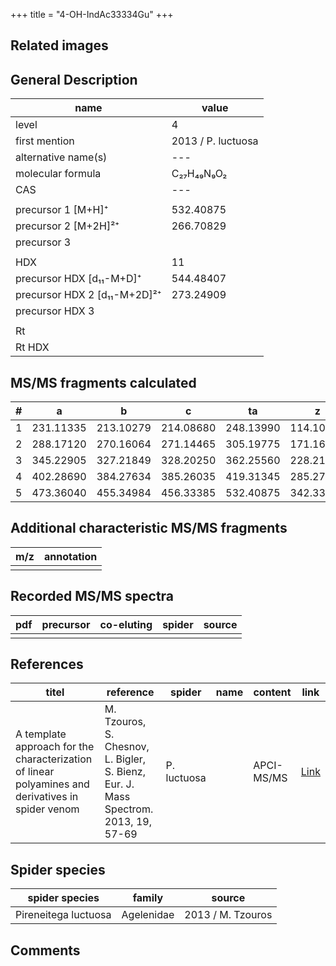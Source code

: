 +++
title = "4-OH-IndAc33334Gu"
+++

## Related images

## General Description

| name                         | value              |
|------------------------------|--------------------|
| level                        | 4                  |
| first mention                | 2013 / P. luctuosa |
| alternative name(s)          | ---                |
| molecular formula            | C₂₇H₄₉N₉O₂         |
| CAS                          | ---                |
|                              |                    |
| precursor 1 [M+H]⁺           | 532.40875          |
| precursor 2 [M+2H]²⁺         | 266.70829          |
| precursor 3                  |                    |
|                              |                    |
| HDX                          | 11                 |
| precursor HDX   [d₁₁-M+D]⁺   | 544.48407          |
| precursor HDX 2 [d₁₁-M+2D]²⁺ | 273.24909          |
| precursor HDX 3              |                    |
|                              |                    |
| Rt                           |                    |
| Rt HDX                       |                    |

## MS/MS fragments calculated

| # | a         | b         | c         | ta        | z         | y         | tz        |
|---|-----------|-----------|-----------|-----------|-----------|-----------|-----------|
| 1 | 231.11335 | 213.10279 | 214.08680 | 248.13990 | 114.10312 | 97.07657  | 131.12967 |
| 2 | 288.17120 | 270.16064 | 271.14465 | 305.19775 | 171.16097 | 154.13442 | 188.18752 |
| 3 | 345.22905 | 327.21849 | 328.20250 | 362.25560 | 228.21882 | 211.19227 | 245.24537 |
| 4 | 402.28690 | 384.27634 | 385.26035 | 419.31345 | 285.27667 | 268.25012 | 302.30322 |
| 5 | 473.36040 | 455.34984 | 456.33385 | 532.40875 | 342.33452 | 325.30797 | 359.36107 |

## Additional characteristic MS/MS fragments

| m/z       | annotation |
|-----------|------------|
|           |            |

## Recorded MS/MS spectra

| pdf | precursor | co-eluting | spider    | source                              |
|-----|-----------|------------|-----------|-------------------------------------|
|     |           |            |           |                                     |

## References

| titel                                                                                             | reference                                                                           | spider      | name | content    | link                                                       |
|---------------------------------------------------------------------------------------------------|-------------------------------------------------------------------------------------|-------------|------|------------|------------------------------------------------------------|
| A template approach for the characterization of linear polyamines and derivatives in spider venom | M. Tzouros, S. Chesnov, L. Bigler, S. Bienz, Eur. J. Mass Spectrom. 2013, 19, 57-69 | P. luctuosa |      | APCI-MS/MS | [Link](https://journals.sagepub.com/doi/10.1255/ejms.1213) |

## Spider species

| spider species       | family     | source            |
|----------------------|------------|-------------------|
| Pireneitega luctuosa | Agelenidae | 2013 / M. Tzouros |

## Comments